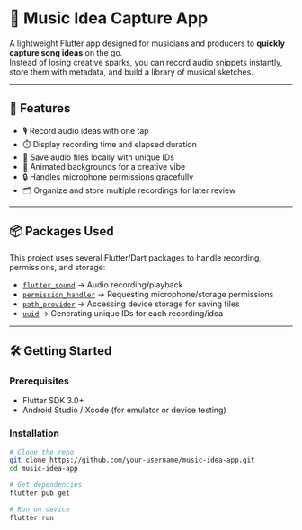 # 🎵 Music Idea Capture App

A lightweight Flutter app designed for musicians and producers to **quickly capture song ideas** on the go.  
Instead of losing creative sparks, you can record audio snippets instantly, store them with metadata, and build a library of musical sketches.

---

## 🚀 Features
- 🎙️ Record audio ideas with one tap  
- ⏱️ Display recording time and elapsed duration  
- 💾 Save audio files locally with unique IDs  
- 🌌 Animated backgrounds for a creative vibe  
- 🔒 Handles microphone permissions gracefully  
- 🗂️ Organize and store multiple recordings for later review  

---

## 📦 Packages Used
This project uses several Flutter/Dart packages to handle recording, permissions, and storage:

- [`flutter_sound`](https://pub.dev/packages/flutter_sound) → Audio recording/playback  
- [`permission_handler`](https://pub.dev/packages/permission_handler) → Requesting microphone/storage permissions  
- [`path_provider`](https://pub.dev/packages/path_provider) → Accessing device storage for saving files  
- [`uuid`](https://pub.dev/packages/uuid) → Generating unique IDs for each recording/idea  

---

## 🛠️ Getting Started

### Prerequisites
- Flutter SDK 3.0+
- Android Studio / Xcode (for emulator or device testing)

### Installation
```bash
# Clone the repo
git clone https://github.com/your-username/music-idea-app.git
cd music-idea-app

# Get dependencies
flutter pub get

# Run on device
flutter run
